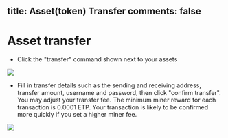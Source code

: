 title: Asset(token) Transfer
comments: false
---

#  Asset transfer
- Click the "transfer" command shown next to your assets

![](/images/i/E64wnVj.png)

-  Fill in transfer details such as the sending and receiving address, transfer amount, username and password, then click "confirm transfer". You may adjust your transfer fee. The minimum miner reward for each transaction is 0.0001 ETP. Your transaction is likely to be confirmed more quickly if you set a higher miner fee.

![](/images/i/0VMG7Ls.png)

